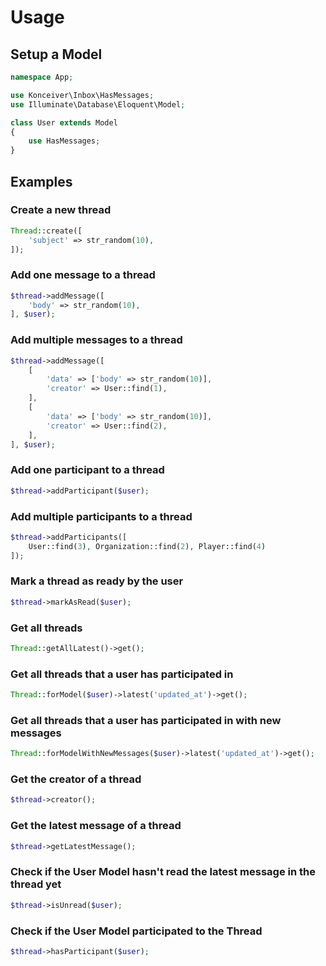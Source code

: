# Usage

## Setup a Model

``` php
namespace App;

use Konceiver\Inbox\HasMessages;
use Illuminate\Database\Eloquent\Model;

class User extends Model
{
    use HasMessages;
}
```

## Examples

### Create a new thread

``` php
Thread::create([
    'subject' => str_random(10),
]);
```

### Add one message to a thread

``` php
$thread->addMessage([
    'body' => str_random(10),
], $user);
```

### Add multiple messages to a thread

``` php
$thread->addMessage([
    [
        'data' => ['body' => str_random(10)],
        'creator' => User::find(1),
    ],
    [
        'data' => ['body' => str_random(10)],
        'creator' => User::find(2),
    ],
], $user);
```

### Add one participant to a thread

``` php
$thread->addParticipant($user);
```

### Add multiple participants to a thread

``` php
$thread->addParticipants([
    User::find(3), Organization::find(2), Player::find(4)
]);
```

### Mark a thread as ready by the user

``` php
$thread->markAsRead($user);
```

### Get all threads

``` php
Thread::getAllLatest()->get();
```

### Get all threads that a user has participated in

``` php
Thread::forModel($user)->latest('updated_at')->get();
```

### Get all threads that a user has participated in with new messages

``` php
Thread::forModelWithNewMessages($user)->latest('updated_at')->get();
```

### Get the creator of a thread

``` php
$thread->creator();
```

### Get the latest message of a thread

``` php
$thread->getLatestMessage();
```

### Check if the User Model hasn't read the latest message in the thread yet

``` php
$thread->isUnread($user);
```

### Check if the User Model participated to the Thread

``` php
$thread->hasParticipant($user);
```
